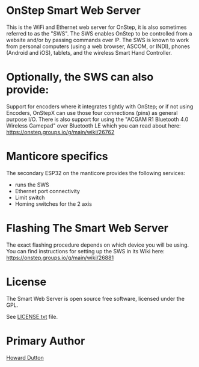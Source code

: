 # OnStep Smart Web Server
This is the WiFi and Ethernet web server for OnStep, it is also sometimes referred to as the "SWS".
The SWS enables OnStep to be controlled from a website and/or by passing commands over IP.
The SWS is known to work from personal computers (using a web browser, ASCOM, or INDI), phones (Android and iOS), tablets, and the wireless Smart Hand Controller.

# Optionally, the SWS can also provide:
Support for encoders where it integrates tightly with OnStep; or if not using Encoders, OnStepX can use those four connections (pins) as general purpose I/O.
There is also support for using the "ACGAM R1 Bluetooth 4.0 Wireless Gamepad" over Bluetooth LE which you can read about here:
https://onstep.groups.io/g/main/wiki/26762

# Manticore specifics
The secondary ESP32 on the manticore provides the following services:
- runs the SWS
- Ethernet port connectivity
- Limit switch
- Homing switches for the 2 axis

# Flashing The Smart Web Server
The exact flashing procedure depends on which device you will be using.  You can find instructions for setting up the SWS in its Wiki here:
https://onstep.groups.io/g/main/wiki/26881

# License
The Smart Web Server is open source free software, licensed under the GPL.

See [LICENSE.txt](./LICENSE.txt) file.

# Primary Author
[Howard Dutton](http://www.stellarjourney.com)
